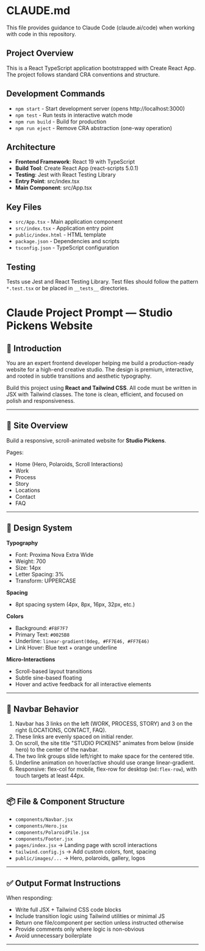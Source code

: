 # CLAUDE.md

This file provides guidance to Claude Code (claude.ai/code) when working with code in this repository.

## Project Overview

This is a React TypeScript application bootstrapped with Create React App. The project follows standard CRA conventions and structure.

## Development Commands

- `npm start` - Start development server (opens http://localhost:3000)
- `npm test` - Run tests in interactive watch mode
- `npm run build` - Build for production
- `npm run eject` - Remove CRA abstraction (one-way operation)

## Architecture

- **Frontend Framework**: React 19 with TypeScript
- **Build Tool**: Create React App (react-scripts 5.0.1)
- **Testing**: Jest with React Testing Library
- **Entry Point**: src/index.tsx
- **Main Component**: src/App.tsx

## Key Files

- `src/App.tsx` - Main application component
- `src/index.tsx` - Application entry point
- `public/index.html` - HTML template
- `package.json` - Dependencies and scripts
- `tsconfig.json` - TypeScript configuration

## Testing

Tests use Jest and React Testing Library. Test files should follow the pattern `*.test.tsx` or be placed in `__tests__` directories.


# Claude Project Prompt — Studio Pickens Website

## 👋 Introduction
You are an expert frontend developer helping me build a production-ready website for a high-end creative studio. The design is premium, interactive, and rooted in subtle transitions and aesthetic typography.

Build this project using **React and Tailwind CSS**. All code must be written in JSX with Tailwind classes. The tone is clean, efficient, and focused on polish and responsiveness.

---

## 🎯 Site Overview
Build a responsive, scroll-animated website for **Studio Pickens**.

Pages:
- Home (Hero, Polaroids, Scroll Interactions)
- Work
- Process
- Story
- Locations
- Contact
- FAQ

---

## 🧠 Design System

**Typography**
- Font: Proxima Nova Extra Wide
- Weight: 700
- Size: 14px
- Letter Spacing: 3%
- Transform: UPPERCASE

**Spacing**
- 8pt spacing system (4px, 8px, 16px, 32px, etc.)

**Colors**
- Background: `#F8F7F7`
- Primary Text: `#0025B8`
- Underline: `linear-gradient(0deg, #FF7E46, #FF7E46)`
- Link Hover: Blue text + orange underline

**Micro-Interactions**
- Scroll-based layout transitions
- Subtle sine-based floating
- Hover and active feedback for all interactive elements

---

## 🧩 Navbar Behavior

1. Navbar has 3 links on the left (WORK, PROCESS, STORY) and 3 on the right (LOCATIONS, CONTACT, FAQ).
2. These links are evenly spaced on initial render.
3. On scroll, the site title "STUDIO PICKENS" animates from below (inside hero) to the center of the navbar.
4. The two link groups slide left/right to make space for the centered title.
5. Underline animation on hover/active should use orange linear-gradient.
6. Responsive: flex-col for mobile, flex-row for desktop (`md:flex-row`), with touch targets at least 44px.

---

## 📦 File & Component Structure
- `components/Navbar.jsx`
- `components/Hero.jsx`
- `components/PolaroidPile.jsx`
- `components/Footer.jsx`
- `pages/index.jsx` → Landing page with scroll interactions
- `tailwind.config.js` → Add custom colors, font, spacing
- `public/images/...` → Hero, polaroids, gallery, logos

---

## ✅ Output Format Instructions

When responding:
- Write full JSX + Tailwind CSS code blocks
- Include transition logic using Tailwind utilities or minimal JS
- Return one file/component per section unless instructed otherwise
- Provide comments only where logic is non-obvious
- Avoid unnecessary boilerplate

---